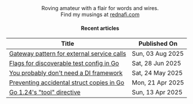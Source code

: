 <div align="center">
Roving amateur with a flair for words and wires. <br>
Find my musings at <a href="https://rednafi.com/" rel="me">rednafi.com</a>
</div><div align="center">

#### Recent articles

| Title | Published On |
| ----- | ------------ |
| [Gateway pattern for external service calls](http://rednafi.com/go/gateway_pattern/) | Sun, 03 Aug 2025 |
| [Flags for discoverable test config in Go](http://rednafi.com/go/test_config_with_flags/) | Sat, 28 Jun 2025 |
| [You probably don't need a DI framework](http://rednafi.com/go/di_frameworks_bleh/) | Sat, 24 May 2025 |
| [Preventing accidental struct copies in Go](http://rednafi.com/go/prevent_struct_copies/) | Mon, 21 Apr 2025 |
| [Go 1.24's "tool" directive](http://rednafi.com/go/tool_directive/) | Sun, 13 Apr 2025 |
</div>